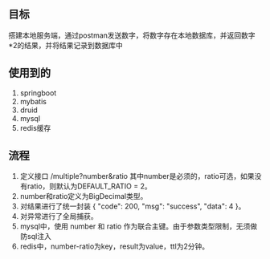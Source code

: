 ## 目标
搭建本地服务端，通过postman发送数字，将数字存在本地数据库，并返回数字*2的结果，并将结果记录到数据库中

## 使用到的
1. springboot
2. mybatis 
3. druid
4. mysql
5. redis缓存

## 流程
1. 定义接口 /multiple?number&ratio
其中number是必须的，ratio可选，如果没有ratio，则默认为DEFAULT_RATIO = 2。
2. number和ratio定义为BigDecimal类型。
3. 对结果进行了统一封装 { "code": 200, "msg": "success", "data": 4 }。
4. 对异常进行了全局捕获。
5. mysql中，使用 number 和 ratio 作为联合主键。由于参数类型限制，无须做防sql注入
6. redis中，number-ratio为key，result为value，ttl为2分钟。

